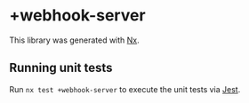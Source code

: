 # +webhook-server

This library was generated with [Nx](https://nx.dev).

## Running unit tests

Run `nx test +webhook-server` to execute the unit tests via [Jest](https://jestjs.io).
